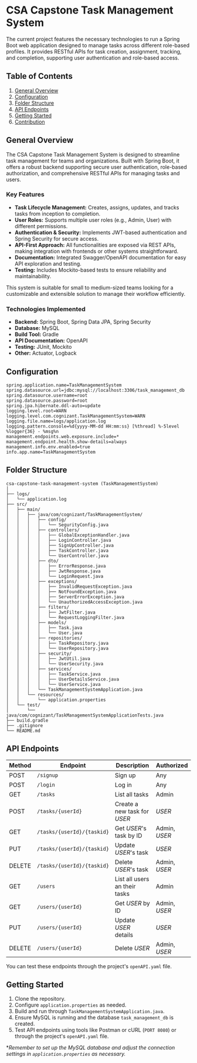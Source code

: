 # CSA Capstone Task Management System

The current project features the necessary technologies to run a Spring Boot web application designed to manage tasks across different role-based profiles. It provides RESTful APIs for task creation, assignment, tracking, and completion, supporting user authentication and role-based access.


## Table of Contents
1. [General Overview](#general-overview)
2. [Configuration](#configuration)
3. [Folder Structure](#folder-structure)
4. [API Endpoints](#api-endpoints)
5. [Getting Started](#getting-started)
6. [Contribution](#contribution)


## General Overview
The CSA Capstone Task Management System is designed to streamline task management for teams and organizations. Built with Spring Boot, it offers a robust backend supporting secure user authentication, role-based authorization, and comprehensive RESTful APIs for managing tasks and users.

### Key Features
- **Task Lifecycle Management:** Creates, assigns, updates, and tracks tasks from inception to completion.
- **User Roles:** Supports multiple user roles (e.g., Admin, User) with different permissions.
- **Authentication & Security:** Implements JWT-based authentication and Spring Security for secure access.
- **API-First Approach:** All functionalities are exposed via REST APIs, making integration with frontends or other systems straightforward.
- **Documentation:** Integrated Swagger/OpenAPI documentation for easy API exploration and testing.
- **Testing:** Includes Mockito-based tests to ensure reliability and maintainability.

This system is suitable for small to medium-sized teams looking for a customizable and extensible solution to manage their workflow efficiently.


### Technologies Implemented
* **Backend:** Spring Boot, Spring Data JPA, Spring Security
* **Database:** MySQL
* **Build Tool:** Gradle
* **API Documentation:** OpenAPI
* **Testing:** JUnit, Mockito
* **Other:** Actuator, Logback


## Configuration
```properties
spring.application.name=TaskManagementSystem
spring.datasource.url=jdbc:mysql://localhost:3306/task_management_db
spring.datasource.username=root
spring.datasource.password=root
spring.jpa.hibernate.ddl-auto=update
logging.level.root=WARN
logging.level.com.cognizant.TaskManagementSystem=WARN
logging.file.name=logs/application.log
logging.pattern.console=%d{yyyy-MM-dd HH:mm:ss} [%thread] %-5level %logger{36} - %msg%n
management.endpoints.web.exposure.include=*
management.endpoint.health.show-details=always
management.info.env.enabled=true
info.app.name=TaskManagementSystem
```


## Folder Structure
```
csa-capstone-task-management-system (TaskManagementSystem)
│
├── logs/
│   └── application.log
├── src/
│   ├── main/
│   │   ├── java/com/cognizant/TaskManagementSystem/
│   │   │   ├── config/
│   │   │   │   └── SegurityConfig.java
│   │   │   ├── controllers/
│   │   │   │   ├── GlobalExceptionHandler.java
│   │   │   │   ├── LoginController.java
│   │   │   │   ├── SignUpController.java
│   │   │   │   ├── TaskController.java
│   │   │   │   └── UserController.java
│   │   │   ├── dto/
│   │   │   │   ├── ErrorResponse.java
│   │   │   │   ├── JwtResponse.java
│   │   │   │   └── LoginRequest.java
│   │   │   ├── exceptions/
│   │   │   │   ├── InvalidRequestException.java
│   │   │   │   ├── NotFoundException.java
│   │   │   │   ├── ServerErrorException.java
│   │   │   │   └── UnauthorizedAccessException.java
│   │   │   ├── filters/
│   │   │   │   ├── JwtFilter.java
│   │   │   │   └── RequestLoggingFilter.java
│   │   │   ├── models/
│   │   │   │   ├── Task.java
│   │   │   │   └── User.java
│   │   │   ├── repositories/
│   │   │   │   ├── TaskRepository.java
│   │   │   │   └── UserRepository.java
│   │   │   ├── security/
│   │   │   │   ├── JwtUtil.java
│   │   │   │   └── UserSecurity.java
│   │   │   ├── services/
│   │   │   │   ├── TaskService.java
│   │   │   │   ├── UserDetailsService.java
│   │   │   │   └── UserService.java
│   │   │   └── TaskManagementSystemApplication.java
│   │   └── resources/
│   │       └── application.properties
│   └── test/
│       └── java/com/cognizant/TaskManagementSystemApplicationTests.java
├── build.gradle
├── .gitignore
└── README.md
```


## API Endpoints
| Method | Endpoint                   | Description                   | Authorized    |
|--------|----------------------------|-------------------------------|---------------|
| POST   | `/signup`                  | Sign up                       | Any           |
| POST   | `/login`                   | Log in                        | Any           |
| GET    | `/tasks`                   | List all tasks                | Admin         |
| POST   | `/tasks/{userId}`          | Create a new task for _USER_  | _USER_        |
| GET    | `/tasks/{userId}/{taskid}` | Get _USER_'s task by ID       | Admin, _USER_ |
| PUT    | `/tasks/{userId}/{taskid}` | Update _USER_'s task          | _USER_        |
| DELETE | `/tasks/{userId}/{taskid}` | Delete _USER_'s task          | Admin, _USER_ |
| GET    | `/users`                   | List all users an their tasks | Admin         |
| GET    | `/users/{userId}`          | Get _USER_ by ID              | Admin, _USER_ |
| PUT    | `/users/{userId}`          | Update _USER_ details         | _USER_        |
| DELETE | `/users/{userId}`          | Delete _USER_                 | Admin, _USER_ |

You can test these endpoints through the project's `openAPI.yaml` file.


## Getting Started
1. Clone the repository.
2. Configure `application.properties` as needed.
3. Build and run through `TaskManagementSystemApplication.java`.
4. Ensure MySQL is running and the database `task_management_db` is created.
5. Test API endpoints using tools like Postman or cURL (`PORT 8080`) or through the project's `openAPI.yaml` file.

**Remember to set up the MySQL database and adjust the connection settings in `application.properties` as necessary.*